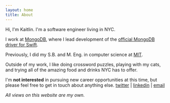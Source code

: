 ```yaml
---
layout: home
title: About
---
```


Hi, I'm Kaitlin. I'm a software engineer living in NYC.

I work at [MongoDB](https://www.mongodb.com/), where I lead development of the [official MongoDB driver for Swift](https://github.com/mongodb/mongo-swift-driver).

Previously, I did my S.B. and M. Eng. in computer science at [MIT](https://web.mit.edu/).

Outside of my work, I like doing crossword puzzles, playing with my cats, and trying all of the amazing food and drinks NYC has to offer.

I'm **not interested** in pursuing new career opportunities at this time, but please feel free to get in touch about anything else. 
[twitter](https://twitter.com/k__mahar) | [linkedin](https://www.linkedin.com/in/kaitlinmahar/) | [email](mailto:kaitlinmahar@gmail.com)

*All views on this website are my own.*
